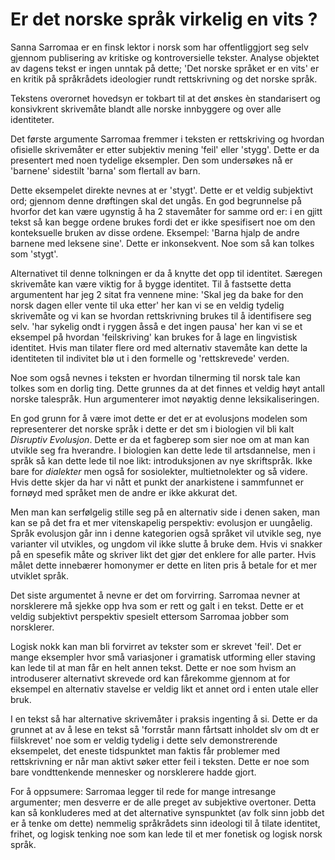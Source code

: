 # Er det norske språk virkelig en vits ?

Sanna Sarromaa er en finsk lektor i norsk som har offentliggjort seg selv gjennom publisering av kritiske og kontroversielle tekster. Analyse objektet av dagens tekst er ingen unntak på dette; 'Det norske språket er en vits' er en kritik på språkrådets ideologier rundt rettskrivning og det norske språk.

Tekstens overornet hovedsyn er tokbart til at det ønskes èn standarisert og konsivkrent skrivemåte blandt alle norske innbyggere og over alle identiteter.

<!-- ARGUMENT 1: Alternative skrivemåter -->

Det første argumente Sarromaa fremmer i teksten er rettskriving og hvordan ofisielle skrivemåter er etter subjektiv mening 'feil' eller 'stygg'. Dette er da presentert med noen tydelige eksempler. Den som undersøkes nå er 'barnene' sidestilt 'barna' som flertall av barn.

Dette eksempelet direkte nevnes at er 'stygt'. Dette er et veldig subjektivt ord; gjennom denne drøftingen skal det ungås. En god begrunnelse på hvorfor det kan være ugynstig å ha 2 stavemåter for samme ord er: i en gjitt tekst så kan begge ordene brukes fordi det er ikke spesifisert noe om den konteksuelle bruken av disse ordene. Eksempel: 'Barna hjalp de andre barnene med leksene sine'. Dette er inkonsekvent. Noe som så kan tolkes som 'stygt'.

Alternativet til denne tolkningen er da å knytte det opp til identitet. Særegen skrivemåte kan være viktig for å bygge identitet. Til å fastsette detta argumentent har jeg 2 sitat fra vennene mine: 'Skal jeg da bake for den norsk dagen eller vente til uka etter' her kan vi se en veldig tydelig skrivemåte og vi kan se hvordan rettskrivning brukes til å identifisere seg selv. 'har sykelig ondt i ryggen åsså e det ingen pausa' her kan vi se et eksempel på hvordan 'feilskriving' kan brukes for å lage en lingvistisk identitet. Hvis man tilater flere ord med alternativ stavemåte kan dette la identiteten til indivitet blø ut i den formelle og 'rettskrevede' verden.

<!-- ARGUMENT 2: Foneetisk utale -->

Noe som også nevnes i teksten er hvordan tilnerming til norsk tale kan tolkes som en dorlig ting. Dette grunnes da at det finnes et veldig høyt antall norske talespråk. Hun argumenterer imot nøyaktig denne leksikaliseringen.

En god grunn for å være imot dette er det er at evolusjons modelen som representerer det norske språk i dette er det sm i biologien vil bli kalt _Disruptiv Evolusjon_. Dette er da et fagberep som sier noe om at man kan utvikle seg fra hverandre. I biologien kan dette lede til artsdannelse, men i språk så kan dette lede til noe likt: introduksjonen av nye skriftspråk. Ikke bare for _dialekter_ men også for sosiolekter, multietnolekter og så videre. Hvis dette skjer da har vi nått et punkt der anarkistene i sammfunnet er fornøyd med språket men de andre er ikke akkurat det.

Men man kan serfølgelig stille seg på en alternativ side i denen saken, man kan se på det fra et mer vitenskapelig perspektiv: evolusjon er uungåelig. Språk evolusjon går inn i denne kategorien også språket vil utvikle seg, nye varianter vil utvikles, og ungdom vil ikke slutte å bruke dem. Hvis vi snakker på en spesefik måte og skriver likt det gjør det enklere for alle parter. Hvis målet dette innebærer homonymer er dette en liten pris å betale for et mer utviklet språk.

<!-- ARGUMENT 3: Forvirette norsk-lærere -->

Det siste argumentet å nevne er det om forvirring. Sarromaa nevner at norsklerere må sjekke opp hva som er rett og galt i en tekst. Dette er et veldig subjektivt perspektiv spesielt ettersom Sarromaa jobber som norsklerer.

Logisk nokk kan man bli forvirret av tekster som er skrevet 'feil'. Det er mange eksempler hvor små variasjoner i gramatisk utforming eller staving kan lede til at man får en helt annen tekst. Dette er noe som hvism an introduserer alternativt skrevede ord kan fårekomme gjennom at for eksempel en alternativ stavelse er veldig likt et annet ord i enten utale eller bruk.

I en tekst så har alternative skrivemåter i praksis ingenting å si. Dette er da grunnet at av å lese en tekst så 'forrstår mann fårtsatt inholdet slv om dt er fiilskrevet' noe som er veldig tydelig i dette selv demonstrerende eksempelet, det eneste tidspunktet man faktis får problemer med rettskrivning er når man aktivt søker etter feil i teksten. Dette er noe som bare vondttenkende mennesker og norsklerere hadde gjort.

For å oppsumere: Sarromaa legger til rede for mange intresange argumenter; men desverre er de alle preget av subjektive overtoner. Detta kan så konkluderes med at det alternative synspunktet (av folk sinn jobb det er å tenke om dette) nemmelig språkrådets sinn ideologi til å tilate identitet, frihet, og logisk tenking noe som kan lede til et mer fonetisk og logisk norsk språk.


